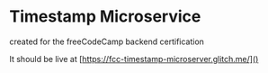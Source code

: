 Timestamp Microservice
======================

created for the freeCodeCamp backend certification

It should be live at [https://fcc-timestamp-microserver.glitch.me/]()
